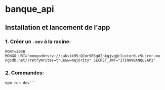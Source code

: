 # banque_api

## Installation et lancement de l'app

### 1. Créer un `.env` à la racine:

`PORT=3030
MONGO_URI="mongodb+srv://saksik95:QCmrSRSg82hkgjvq@cluster0.c5usrvr.mongodb.net/?retryWrites=true&w=majority"
SECRET_JWT="ITINOVBANQUEAPI"`

### 2. Commandes:

```npm install
npm run dev```